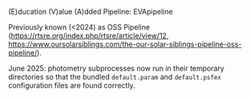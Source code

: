 (E)ducation (V)alue (A)dded Pipeline: EVApipeline

Previously known (<2024) as OSS Pipeline (https://rtsre.org/index.php/rtsre/article/view/12, https://www.oursolarsiblings.com/the-our-solar-siblings-pipeline-oss-pipeline/).

June 2025: photometry subprocesses now run in their temporary
directories so that the bundled `default.param` and `default.psfex`
configuration files are found correctly.

